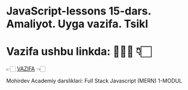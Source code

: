 # JavaScript-lessons  15-dars. Amaliyot. Uyga vazifa. Tsikl
# Vazifa ushbu linkda: 👨🏻‍💻  👇🏻  <br>  
👉🏻 <a target="_blank" href="https://docs.google.com/document/d/1jZkS0_aMBurET-6s5ni-v10TkGUtdMn6PzS3u1urM7M/edit](https://docs.google.com/document/d/1C-7Ghw1FcjJ1J6YMkpXrdsNEMVdfjQpNonXdnj9iOJw/edit">VAZIFA</a>  👈🏻 

Mohirdev Academiy darsliklari: Full Stack Javascript (MERN) 1-MODUL
